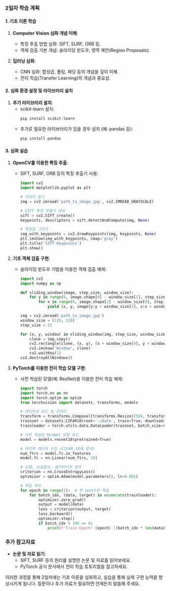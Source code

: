 ### 2일차 학습 계획

#### 1. 기초 이론 학습
1. **Computer Vision 심화 개념 이해**:
   - 특징 추출 방법 심화: SIFT, SURF, ORB 등.
   - 객체 검출 기본 개념: 슬라이딩 윈도우, 영역 제안(Region Proposals).

2. **딥러닝 심화**:
   - CNN 심화: 합성곱, 풀링, 패딩 등의 개념을 깊이 이해.
   - 전이 학습(Transfer Learning)의 개념과 중요성.

#### 2. 심화 환경 설정 및 라이브러리 설치
1. **추가 라이브러리 설치**:
   - scikit-learn 설치:
     ```bash
     pip install scikit-learn
     ```
   - 추가로 필요한 라이브러리가 있을 경우 설치 (예: pandas 등):
     ```bash
     pip install pandas
     ```

#### 3. 심화 실습
1. **OpenCV를 이용한 특징 추출**:
   - SIFT, SURF, ORB 등의 특징 추출기 사용:
     ```python
     import cv2
     import matplotlib.pyplot as plt

     # 이미지 읽기
     img = cv2.imread('path_to_image.jpg', cv2.IMREAD_GRAYSCALE)

     # SIFT 특징 추출기 생성
     sift = cv2.SIFT_create()
     keypoints, descriptors = sift.detectAndCompute(img, None)

     # 특징점 그리기
     img_with_keypoints = cv2.drawKeypoints(img, keypoints, None)
     plt.imshow(img_with_keypoints, cmap='gray')
     plt.title('SIFT Keypoints')
     plt.show()
     ```

2. **기초 객체 검출 구현**:
   - 슬라이딩 윈도우 기법을 이용한 객체 검출 예제:
     ```python
     import cv2
     import numpy as np

     def sliding_window(image, step_size, window_size):
         for y in range(0, image.shape[0] - window_size[1], step_size):
             for x in range(0, image.shape[1] - window_size[0], step_size):
                 yield (x, y, image[y:y + window_size[1], x:x + window_size[0]])

     img = cv2.imread('path_to_image.jpg')
     window_size = (128, 128)
     step_size = 32

     for (x, y, window) in sliding_window(img, step_size, window_size):
         clone = img.copy()
         cv2.rectangle(clone, (x, y), (x + window_size[0], y + window_size[1]), (0, 255, 0), 2)
         cv2.imshow('Window', clone)
         cv2.waitKey(1)
     cv2.destroyAllWindows()
     ```

3. **PyTorch를 이용한 전이 학습 모델 구현**:
   - 사전 학습된 모델(예: ResNet)을 이용한 전이 학습 예제:
     ```python
     import torch
     import torch.nn as nn
     import torch.optim as optim
     from torchvision import datasets, transforms, models

     # 데이터셋 로드 및 전처리
     transform = transforms.Compose([transforms.Resize(256), transforms.CenterCrop(224), transforms.ToTensor()])
     trainset = datasets.CIFAR10(root='./data', train=True, download=True, transform=transform)
     trainloader = torch.utils.data.DataLoader(trainset, batch_size=64, shuffle=True)

     # 사전 학습된 ResNet 모델 로드
     model = models.resnet18(pretrained=True)

     # 마지막 레이어 수정 (CIFAR-10에 맞게)
     num_ftrs = model.fc.in_features
     model.fc = nn.Linear(num_ftrs, 10)

     # 모델, 손실함수, 옵티마이저 정의
     criterion = nn.CrossEntropyLoss()
     optimizer = optim.Adam(model.parameters(), lr=0.001)

     # 학습 루프
     for epoch in range(1):  # 한 epoch만 학습
         for batch_idx, (data, target) in enumerate(trainloader):
             optimizer.zero_grad()
             output = model(data)
             loss = criterion(output, target)
             loss.backward()
             optimizer.step()
             if batch_idx % 100 == 0:
                 print(f'Train Epoch: {epoch} [{batch_idx * len(data)}/{len(trainloader.dataset)} ({100. * batch_idx / len(trainloader):.0f}%)]\tLoss: {loss.item():.6f}')
     ```

### 추가 참고자료
- **논문 및 자료 읽기**:
  - SIFT, SURF 등의 원리를 설명한 논문 및 자료를 읽어보세요.
  - PyTorch 공식 문서에서 전이 학습 튜토리얼을 참고하세요.

이러한 과정을 통해 2일차에는 기초 이론을 심화하고, 실습을 통해 실제 구현 능력을 향상시키게 됩니다. 질문이나 추가 자료가 필요하면 언제든지 말씀해 주세요.